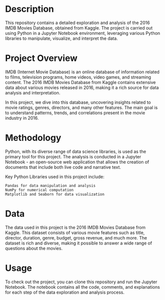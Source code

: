 # Description

This repository contains a detailed exploration and analysis of the 2016 IMDB Movies Database, obtained from Kaggle. The project is carried out using Python in a Jupyter Notebook environment, leveraging various Python libraries to manipulate, visualize, and interpret the data.
# Project Overview

IMDB (Internet Movie Database) is an online database of information related to films, television programs, home videos, video games, and streaming content. The 2016 IMDB Movies Database from Kaggle contains extensive data about various movies released in 2016, making it a rich source for data analysis and interpretation.

In this project, we dive into this database, uncovering insights related to movie ratings, genres, directors, and many other features. The main goal is to understand patterns, trends, and correlations present in the movie industry in 2016.
# Methodology

Python, with its diverse range of data science libraries, is used as the primary tool for this project. The analysis is conducted in a Jupyter Notebook - an open-source web application that allows the creation of documents that include both live code and narrative text.

Key Python Libraries used in this project include:

    Pandas for data manipulation and analysis
    NumPy for numerical computation
    Matplotlib and Seaborn for data visualization
    
# Data

The data used in this project is the 2016 IMDB Movies Database from Kaggle. This dataset consists of various movie features such as title, director, duration, genre, budget, gross revenue, and much more. The dataset is rich and diverse, making it possible to answer a wide range of questions about the movies.
# Usage

To check out the project, you can clone this repository and run the Jupyter Notebook. The notebook contains all the code, comments, and explanations for each step of the data exploration and analysis process.
